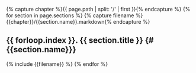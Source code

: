 
{% capture chapter %}{{ page.path | split: '/' | first }}{% endcapture %}
{% for section in page.sections %}
{% capture filename %}{{chapter}}/{{section.name}}.markdown{% endcapture %}
## {{ forloop.index }}. {{ section.title }}     {#{{section.name}}}
{% include {{filename}} %}
{% endfor %}
